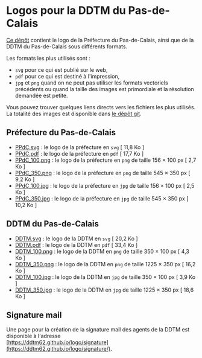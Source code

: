 # Logos pour la DDTM du Pas-de-Calais

[Ce dépôt](https://github.com/ddtm62/logo) contient le logo de la Préfecture du Pas-de-Calais, ainsi que de la DDTM du Pas-de-Calais sous différents formats.

Les formats les plus utilisés sont :

- `svg` pour ce qui est publié sur le web,
- `pdf` pour ce qui est destiné à l'impression,
- `jpg` et `png` quand on ne peut pas utiliser les formats vectoriels précédents ou quand la taille des images est primordiale et la résolution demandée est petite.

Vous pouvez trouver quelques liens directs vers les fichiers les plus utilisés. La totalité des images est disponible dans [le dépôt git](https://github.com/ddtm62/logo/tree/main/images).

## Préfecture du Pas-de-Calais

- [PPdC.svg](https://ddtm62.github.io/logo/images/PPdC.svg) : le logo de la préfecture en `svg` [ 11,8 Ko ]
- [PPdC.pdf](https://ddtm62.github.io/logo/images/PPdC.pdf) : le logo de la préfecture en `pdf` [ 17,7 Ko ]
- [PPdC_100.png](https://ddtm62.github.io/logo/images/PPdC_100.png) : le logo de la préfecture en `png` de taille 156 × 100 px [ 2,7 Ko ]
- [PPdC_350.png](https://ddtm62.github.io/logo/images/PPdC_350.png) : le logo de la préfecture en `png` de taille 545 × 350 px [ 9,2 Ko ]
- [PPdC_100.jpg](https://ddtm62.github.io/logo/images/PPdC_100.jpg) : le logo de la préfecture en `jpg` de taille 156 × 100 px [ 2,5 Ko ]
- [PPdC_350.jpg](https://ddtm62.github.io/logo/images/PPdC_350.jpg) : le logo de la préfecture en `jpg` de taille 545 × 350 px [ 10,2 Ko ]

## DDTM du Pas-de-Calais

- [DDTM.svg](https://ddtm62.github.io/logo/images/DDTM.svg) : le logo de la DDTM en `svg` [ 20,2 Ko ]
- [DDTM.pdf](https://ddtm62.github.io/logo/images/DDTM.pdf) : le logo de la DDTM en `pdf` [ 33,4 Ko ]
- [DDTM_100.png](https://ddtm62.github.io/logo/images/DDTM_100.png) : le logo de la DDTM en `png` de taille 350 × 100 px [ 4,3 Ko ]
- [DDTM_350.png](https://ddtm62.github.io/logo/images/DDTM_350.png) : le logo de la DDTM en `png` de taille 1225 × 350 px [ 16,2 Ko ]
- [DDTM_100.jpg](https://ddtm62.github.io/logo/images/DDTM_100.jpg) : le logo de la DDTM en `jpg` de taille 350 × 100 px [ 3,9 Ko ]
- [DDTM_350.jpg](https://ddtm62.github.io/logo/images/DDTM_350.jpg) : le logo de la DDTM en `jpg` de taille 1225 × 350 px [ 18,6 Ko ]

## Signature mail

Une page pour la création de la signature mail des agents de la DDTM est disponible à l'adresse<br>
[https://ddtm62.github.io/logo/signature](https://ddtm62.github.io/logo/signature/).
